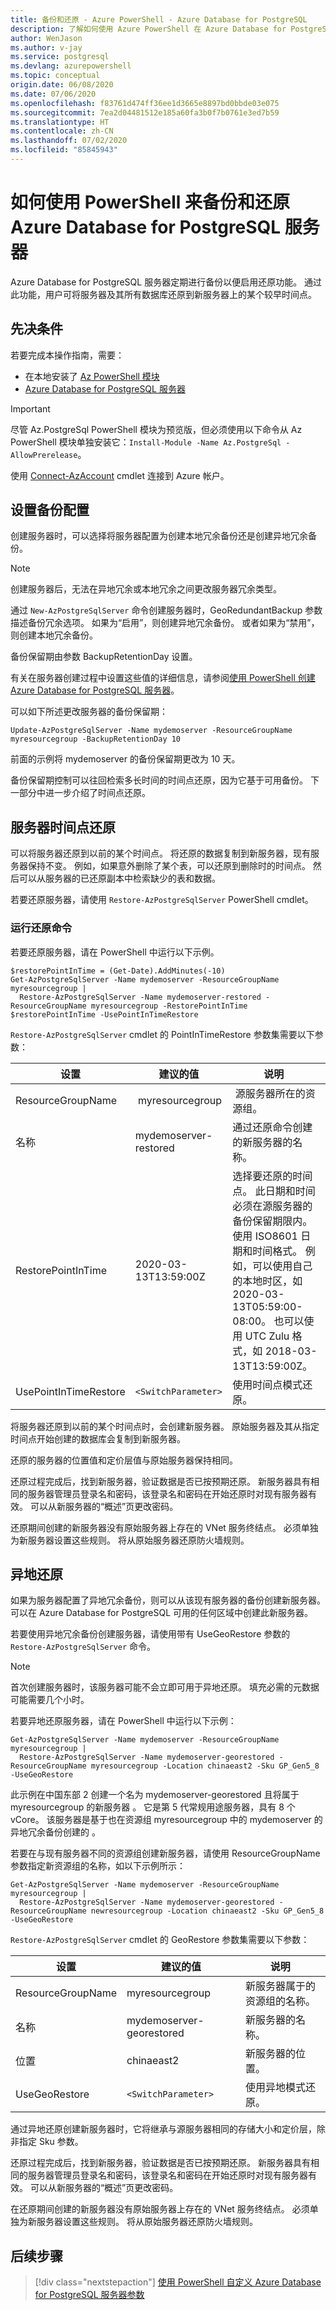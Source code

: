 ```yaml
---
title: 备份和还原 - Azure PowerShell - Azure Database for PostgreSQL
description: 了解如何使用 Azure PowerShell 在 Azure Database for PostgreSQL 中备份和还原服务器。
author: WenJason
ms.author: v-jay
ms.service: postgresql
ms.devlang: azurepowershell
ms.topic: conceptual
origin.date: 06/08/2020
ms.date: 07/06/2020
ms.openlocfilehash: f83761d474ff36ee1d3665e8897bd0bbde03e075
ms.sourcegitcommit: 7ea2d04481512e185a60fa3b0f7b0761e3ed7b59
ms.translationtype: HT
ms.contentlocale: zh-CN
ms.lasthandoff: 07/02/2020
ms.locfileid: "85845943"
---
```

# <a name="how-to-back-up-and-restore-an-azure-database-for-postgresql-server-using-powershell"></a>如何使用 PowerShell 来备份和还原 Azure Database for PostgreSQL 服务器

Azure Database for PostgreSQL 服务器定期进行备份以便启用还原功能。 通过此功能，用户可将服务器及其所有数据库还原到新服务器上的某个较早时间点。

## <a name="prerequisites"></a>先决条件

若要完成本操作指南，需要：

- 在本地安装了 [Az PowerShell 模块](https://docs.microsoft.com/powershell/azure/install-az-ps)
- [Azure Database for PostgreSQL 服务器](quickstart-create-postgresql-server-database-using-azure-powershell.md)

> [!IMPORTANT]
> 尽管 Az.PostgreSql PowerShell 模块为预览版，但必须使用以下命令从 Az PowerShell 模块单独安装它：`Install-Module -Name Az.PostgreSql -AllowPrerelease`。

使用 [Connect-AzAccount](https://docs.microsoft.com/powershell/module/az.accounts/connect-azaccount) cmdlet 连接到 Azure 帐户。

## <a name="set-backup-configuration"></a>设置备份配置

创建服务器时，可以选择将服务器配置为创建本地冗余备份还是创建异地冗余备份。

> [!NOTE]
> 创建服务器后，无法在异地冗余或本地冗余之间更改服务器冗余类型。

通过 `New-AzPostgreSqlServer` 命令创建服务器时，GeoRedundantBackup 参数描述备份冗余选项。 如果为“启用”，则创建异地冗余备份。 或者如果为“禁用”，则创建本地冗余备份。

备份保留期由参数 BackupRetentionDay 设置。

有关在服务器创建过程中设置这些值的详细信息，请参阅[使用 PowerShell 创建 Azure Database for PostgreSQL 服务器](quickstart-create-postgresql-server-database-using-azure-powershell.md)。

可以如下所述更改服务器的备份保留期：

```azurepowershell
Update-AzPostgreSqlServer -Name mydemoserver -ResourceGroupName myresourcegroup -BackupRetentionDay 10
```

前面的示例将 mydemoserver 的备份保留期更改为 10 天。

备份保留期控制可以往回检索多长时间的时间点还原，因为它基于可用备份。 下一部分中进一步介绍了时间点还原。

## <a name="server-point-in-time-restore"></a>服务器时间点还原

可以将服务器还原到以前的某个时间点。 将还原的数据复制到新服务器，现有服务器保持不变。 例如，如果意外删除了某个表，可以还原到删除时的时间点。 然后可以从服务器的已还原副本中检索缺少的表和数据。

若要还原服务器，请使用 `Restore-AzPostgreSqlServer` PowerShell cmdlet。

### <a name="run-the-restore-command"></a>运行还原命令

若要还原服务器，请在 PowerShell 中运行以下示例。

```azurepowershell
$restorePointInTime = (Get-Date).AddMinutes(-10)
Get-AzPostgreSqlServer -Name mydemoserver -ResourceGroupName myresourcegroup |
  Restore-AzPostgreSqlServer -Name mydemoserver-restored -ResourceGroupName myresourcegroup -RestorePointInTime $restorePointInTime -UsePointInTimeRestore
```

`Restore-AzPostgreSqlServer` cmdlet 的 PointInTimeRestore 参数集需要以下参数：

| 设置 | 建议的值 | 说明  |
| --- | --- | --- |
| ResourceGroupName |  myresourcegroup |  源服务器所在的资源组。  |
| 名称 | mydemoserver-restored | 通过还原命令创建的新服务器的名称。 |
| RestorePointInTime | 2020-03-13T13:59:00Z | 选择要还原的时间点。 此日期和时间必须在源服务器的备份保留期限内。 使用 ISO8601 日期和时间格式。 例如，可以使用自己的本地时区，如 2020-03-13T05:59:00-08:00。 也可以使用 UTC Zulu 格式，如 2018-03-13T13:59:00Z。 |
| UsePointInTimeRestore | `<SwitchParameter>` | 使用时间点模式还原。 |

将服务器还原到以前的某个时间点时，会创建新服务器。 原始服务器及其从指定时间点开始创建的数据库会复制到新服务器。

还原的服务器的位置值和定价层值与原始服务器保持相同。

还原过程完成后，找到新服务器，验证数据是否已按预期还原。 新服务器具有相同的服务器管理员登录名和密码，该登录名和密码在开始还原时对现有服务器有效。 可以从新服务器的“概述”页更改密码。

还原期间创建的新服务器没有原始服务器上存在的 VNet 服务终结点。 必须单独为新服务器设置这些规则。 将从原始服务器还原防火墙规则。

## <a name="geo-restore"></a>异地还原

如果为服务器配置了异地冗余备份，则可以从该现有服务器的备份创建新服务器。 可以在 Azure Database for PostgreSQL 可用的任何区域中创建此新服务器。

若要使用异地冗余备份创建服务器，请使用带有 UseGeoRestore 参数的 `Restore-AzPostgreSqlServer` 命令。

> [!NOTE]
> 首次创建服务器时，该服务器可能不会立即可用于异地还原。 填充必需的元数据可能需要几个小时。

若要异地还原服务器，请在 PowerShell 中运行以下示例：

```azurepowershell
Get-AzPostgreSqlServer -Name mydemoserver -ResourceGroupName myresourcegroup |
  Restore-AzPostgreSqlServer -Name mydemoserver-georestored -ResourceGroupName myresourcegroup -Location chinaeast2 -Sku GP_Gen5_8 -UseGeoRestore
```

此示例在中国东部 2 创建一个名为 mydemoserver-georestored 且将属于 myresourcegroup 的新服务器 。 它是第 5 代常规用途服务器，具有 8 个 vCore。 该服务器是基于也在资源组 myresourcegroup 中的 mydemoserver 的异地冗余备份创建的 。

若要在与现有服务器不同的资源组创建新服务器，请使用 ResourceGroupName 参数指定新资源组的名称，如以下示例所示：

```azurepowershell
Get-AzPostgreSqlServer -Name mydemoserver -ResourceGroupName myresourcegroup |
  Restore-AzPostgreSqlServer -Name mydemoserver-georestored -ResourceGroupName newresourcegroup -Location chinaeast2 -Sku GP_Gen5_8 -UseGeoRestore
```

`Restore-AzPostgreSqlServer` cmdlet 的 GeoRestore 参数集需要以下参数：

| 设置 | 建议的值 | 说明  |
| --- | --- | --- |
|ResourceGroupName | myresourcegroup | 新服务器属于的资源组的名称。|
|名称 | mydemoserver-georestored | 新服务器的名称。 |
|位置 | chinaeast2 | 新服务器的位置。 |
|UseGeoRestore | `<SwitchParameter>` | 使用异地模式还原。 |

通过异地还原创建新服务器时，它将继承与源服务器相同的存储大小和定价层，除非指定 Sku 参数。

还原过程完成后，找到新服务器，验证数据是否已按预期还原。 新服务器具有相同的服务器管理员登录名和密码，该登录名和密码在开始还原时对现有服务器有效。 可以从新服务器的“概述”页更改密码。

在还原期间创建的新服务器没有原始服务器上存在的 VNet 服务终结点。 必须单独为新服务器设置这些规则。 将从原始服务器还原防火墙规则。

## <a name="next-steps"></a>后续步骤

> [!div class="nextstepaction"]
> [使用 PowerShell 自定义 Azure Database for PostgreSQL 服务器参数](howto-configure-server-parameters-using-powershell.md)
